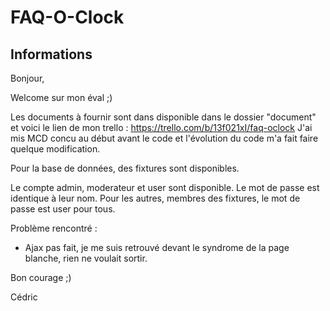 # FAQ-O-Clock

## Informations

Bonjour,

Welcome sur mon éval ;)

Les documents à fournir sont dans disponible dans le dossier "document" et voici le lien de mon trello : https://trello.com/b/13f021xI/faq-oclock
J'ai mis MCD concu au début avant le code et l'évolution du code m'a fait faire quelque modification.

Pour la base de données, des fixtures sont disponibles.

Le compte admin, moderateur et user sont disponible. Le mot de passe est identique à leur nom.
Pour les autres, membres des fixtures, le mot de passe est user pour tous.

Problème rencontré : 
- Ajax pas fait, je me suis retrouvé devant le syndrome de la page blanche, rien ne voulait sortir.

Bon courage ;)

Cédric

